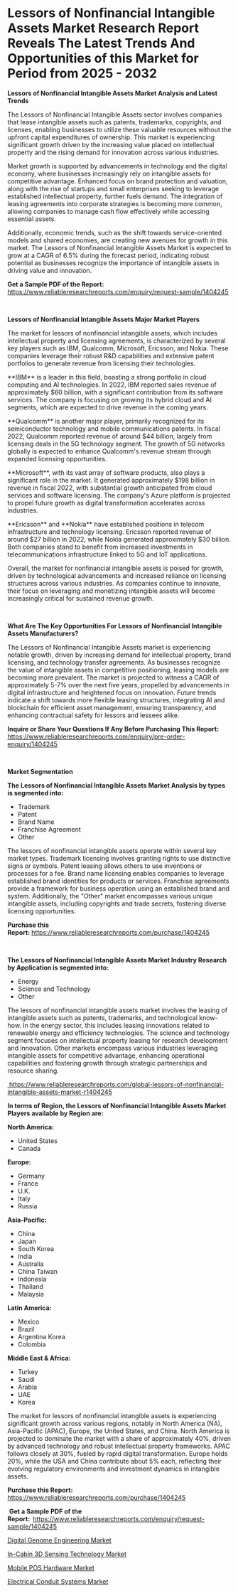 <p><h1>Lessors of Nonfinancial Intangible Assets Market Research Report Reveals The Latest Trends And Opportunities of this Market for Period from 2025 - 2032</h1></p><p><strong>Lessors of Nonfinancial Intangible Assets Market Analysis and Latest Trends</strong></p>
<p><p>The Lessors of Nonfinancial Intangible Assets sector involves companies that lease intangible assets such as patents, trademarks, copyrights, and licenses, enabling businesses to utilize these valuable resources without the upfront capital expenditures of ownership. This market is experiencing significant growth driven by the increasing value placed on intellectual property and the rising demand for innovation across various industries.</p><p>Market growth is supported by advancements in technology and the digital economy, where businesses increasingly rely on intangible assets for competitive advantage. Enhanced focus on brand protection and valuation, along with the rise of startups and small enterprises seeking to leverage established intellectual property, further fuels demand. The integration of leasing agreements into corporate strategies is becoming more common, allowing companies to manage cash flow effectively while accessing essential assets.</p><p>Additionally, economic trends, such as the shift towards service-oriented models and shared economies, are creating new avenues for growth in this market. The Lessors of Nonfinancial Intangible Assets Market is expected to grow at a CAGR of 6.5% during the forecast period, indicating robust potential as businesses recognize the importance of intangible assets in driving value and innovation.</p></p>
<p><strong>Get a Sample PDF of the Report:&nbsp;</strong> <a href="https://www.reliableresearchreports.com/enquiry/request-sample/1404245?utm_campaign=112&utm_medium=2&utm_source=Github&utm_content=ia&utm_term=13012025&utm_id=lessors-of-nonfinancial-intangible-assets">https://www.reliableresearchreports.com/enquiry/request-sample/1404245</a></p>
<p>&nbsp;</p>
<p><strong>Lessors of Nonfinancial Intangible Assets Major Market Players</strong></p>
<p><p>The market for lessors of nonfinancial intangible assets, which includes intellectual property and licensing agreements, is characterized by several key players such as IBM, Qualcomm, Microsoft, Ericsson, and Nokia. These companies leverage their robust R&D capabilities and extensive patent portfolios to generate revenue from licensing their technologies.</p><p>**IBM** is a leader in this field, boasting a strong portfolio in cloud computing and AI technologies. In 2022, IBM reported sales revenue of approximately $60 billion, with a significant contribution from its software services. The company is focusing on growing its hybrid cloud and AI segments, which are expected to drive revenue in the coming years.</p><p>**Qualcomm** is another major player, primarily recognized for its semiconductor technology and mobile communications patents. In fiscal 2022, Qualcomm reported revenue of around $44 billion, largely from licensing deals in the 5G technology segment. The growth of 5G networks globally is expected to enhance Qualcomm's revenue stream through expanded licensing opportunities.</p><p>**Microsoft**, with its vast array of software products, also plays a significant role in the market. It generated approximately $198 billion in revenue in fiscal 2022, with substantial growth anticipated from cloud services and software licensing. The company's Azure platform is projected to propel future growth as digital transformation accelerates across industries.</p><p>**Ericsson** and **Nokia** have established positions in telecom infrastructure and technology licensing. Ericsson reported revenue of around $27 billion in 2022, while Nokia generated approximately $30 billion. Both companies stand to benefit from increased investments in telecommunications infrastructure linked to 5G and IoT applications.</p><p>Overall, the market for nonfinancial intangible assets is poised for growth, driven by technological advancements and increased reliance on licensing structures across various industries. As companies continue to innovate, their focus on leveraging and monetizing intangible assets will become increasingly critical for sustained revenue growth.</p></p>
<p>&nbsp;</p>
<p><strong>What Are The Key Opportunities For Lessors of Nonfinancial Intangible Assets Manufacturers?</strong></p>
<p><p>The Lessors of Nonfinancial Intangible Assets market is experiencing notable growth, driven by increasing demand for intellectual property, brand licensing, and technology transfer agreements. As businesses recognize the value of intangible assets in competitive positioning, leasing models are becoming more prevalent. The market is projected to witness a CAGR of approximately 5-7% over the next five years, propelled by advancements in digital infrastructure and heightened focus on innovation. Future trends indicate a shift towards more flexible leasing structures, integrating AI and blockchain for efficient asset management, ensuring transparency, and enhancing contractual safety for lessors and lessees alike.</p></p>
<p><strong>Inquire or Share Your Questions If Any Before Purchasing This Report:</strong> <a href="https://www.reliableresearchreports.com/enquiry/pre-order-enquiry/1404245?utm_campaign=112&utm_medium=2&utm_source=Github&utm_content=ia&utm_term=13012025&utm_id=lessors-of-nonfinancial-intangible-assets">https://www.reliableresearchreports.com/enquiry/pre-order-enquiry/1404245</a></p>
<p>&nbsp;</p>
<p><strong>Market Segmentation</strong></p>
<p><strong>The Lessors of Nonfinancial Intangible Assets Market Analysis by types is segmented into:</strong></p>
<p><ul><li>Trademark</li><li>Patent</li><li>Brand Name</li><li>Franchise Agreement</li><li>Other</li></ul></p>
<p><p>The lessors of nonfinancial intangible assets operate within several key market types. Trademark licensing involves granting rights to use distinctive signs or symbols. Patent leasing allows others to use inventions or processes for a fee. Brand name licensing enables companies to leverage established brand identities for products or services. Franchise agreements provide a framework for business operation using an established brand and system. Additionally, the "Other" market encompasses various unique intangible assets, including copyrights and trade secrets, fostering diverse licensing opportunities.</p></p>
<p><strong>Purchase this Report:&nbsp;</strong><a href="https://www.reliableresearchreports.com/purchase/1404245?utm_campaign=112&utm_medium=2&utm_source=Github&utm_content=ia&utm_term=13012025&utm_id=lessors-of-nonfinancial-intangible-assets">https://www.reliableresearchreports.com/purchase/1404245</a></p>
<p>&nbsp;</p>
<p><strong>The Lessors of Nonfinancial Intangible Assets Market Industry Research by Application is segmented into:</strong></p>
<p><ul><li>Energy</li><li>Science and Technology</li><li>Other</li></ul></p>
<p><p>The lessors of nonfinancial intangible assets market involves the leasing of intangible assets such as patents, trademarks, and technological know-how. In the energy sector, this includes leasing innovations related to renewable energy and efficiency technologies. The science and technology segment focuses on intellectual property leasing for research development and innovation. Other markets encompass various industries leveraging intangible assets for competitive advantage, enhancing operational capabilities and fostering growth through strategic partnerships and resource sharing.</p></p>
<p><a href="https://www.reliableresearchreports.com/global-lessors-of-nonfinancial-intangible-assets-market-r1404245?utm_campaign=112&utm_medium=2&utm_source=Github&utm_content=ia&utm_term=13012025&utm_id=lessors-of-nonfinancial-intangible-assets">&nbsp;https://www.reliableresearchreports.com/global-lessors-of-nonfinancial-intangible-assets-market-r1404245</a></p>
<p><strong>In terms of Region, the Lessors of Nonfinancial Intangible Assets Market Players available by Region are:</strong></p>
<p>
    <p> <strong> North America: </strong>
        <ul>
            <li>United States</li>
            <li>Canada</li>
        </ul>
        </p> 
    <p> <strong> Europe: </strong>
        <ul>
            <li>Germany</li>
            <li>France</li>
            <li>U.K.</li>
            <li>Italy</li>
            <li>Russia</li>
        </ul>
        </p> 
    <p> <strong> Asia-Pacific: </strong>
        <ul>
            <li>China</li>
            <li>Japan</li>
            <li>South Korea</li>
            <li>India</li>
            <li>Australia</li>
            <li>China Taiwan</li>
            <li>Indonesia</li>
            <li>Thailand</li>
            <li>Malaysia</li>
        </ul>
        </p> 
    <p> <strong> Latin America: </strong>
        <ul>
            <li>Mexico</li>
            <li>Brazil</li>
            <li>Argentina Korea</li>
            <li>Colombia</li>
        </ul>
        </p> 
    <p> <strong> Middle East & Africa: </strong>
        <ul>
            <li>Turkey</li>
            <li>Saudi</li>
            <li>Arabia</li>
            <li>UAE</li>
            <li>Korea</li>
        </ul>
    </p>
    </p>
<p><p>The market for lessors of nonfinancial intangible assets is experiencing significant growth across various regions, notably in North America (NA), Asia-Pacific (APAC), Europe, the United States, and China. North America is projected to dominate the market with a share of approximately 40%, driven by advanced technology and robust intellectual property frameworks. APAC follows closely at 30%, fueled by rapid digital transformation. Europe holds 20%, while the USA and China contribute about 5% each, reflecting their evolving regulatory environments and investment dynamics in intangible assets.</p></p>
<p><strong>Purchase this Report: </strong><a href="https://www.reliableresearchreports.com/purchase/1404245?utm_campaign=112&utm_medium=2&utm_source=Github&utm_content=ia&utm_term=13012025&utm_id=lessors-of-nonfinancial-intangible-assets">https://www.reliableresearchreports.com/purchase/1404245</a></p>
<p>&nbsp;<strong>Get a Sample PDF of the Report:&nbsp;&nbsp;</strong><a href="https://www.reliableresearchreports.com/enquiry/request-sample/1404245?utm_campaign=112&utm_medium=2&utm_source=Github&utm_content=ia&utm_term=13012025&utm_id=lessors-of-nonfinancial-intangible-assets">https://www.reliableresearchreports.com/enquiry/request-sample/1404245</a></p>
<p><strong></strong></p>
<p><p><a href="https://github.com/delindacallegari68/Market-Research-Report-List-1/blob/main/digital-genome-engineering-market.md?utm_campaign=112&utm_medium=2&utm_source=Github&utm_content=ia&utm_term=13012025&utm_id=lessors-of-nonfinancial-intangible-assets">Digital Genome Engineering Market</a></p><p><a href="https://github.com/steidmindy199393/Market-Research-Report-List-1/blob/main/in-cabin-3d-sensing-technology-market.md?utm_campaign=112&utm_medium=2&utm_source=Github&utm_content=ia&utm_term=13012025&utm_id=lessors-of-nonfinancial-intangible-assets">In-Cabin 3D Sensing Technology Market</a></p><p><a href="https://github.com/klindsey95/Market-Research-Report-List-1/blob/main/mobile-pos-hardware-market.md?utm_campaign=112&utm_medium=2&utm_source=Github&utm_content=ia&utm_term=13012025&utm_id=lessors-of-nonfinancial-intangible-assets">Mobile POS Hardware Market</a></p><p><a href="https://github.com/santosh758595/Market-Research-Report-List-6/blob/main/electrical-conduit-systems-market.md?utm_campaign=112&utm_medium=2&utm_source=Github&utm_content=ia&utm_term=13012025&utm_id=lessors-of-nonfinancial-intangible-assets">Electrical Conduit Systems Market</a></p></p>